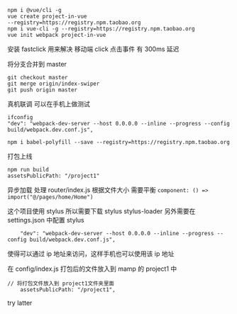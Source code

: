 ```
npm i @vue/cli -g
vue create project-in-vue
--registry=https://registry.npm.taobao.org
npm i vue-cli -g --registry=https://registry.npm.taobao.org
vue init webpack project-in-vue
```

安装 fastclick 用来解决 移动端 click 点击事件 有 300ms 延迟

将分支合并到 master

```
git checkout master
git merge origin/index-swiper
git push origin master
```

真机联调 可以在手机上做测试

```
ifconfig
"dev": "webpack-dev-server --host 0.0.0.0 --inline --progress --config build/webpack.dev.conf.js",

npm i babel-polyfill --save --registry=https://registry.npm.taobao.org
```

打包上线

```
npm run build
assetsPublicPath: "/project1"
```

异步加载 处理 router/index.js
根据文件大小 需要平衡
`component: () => import("@/pages/home/Home")`

这个项目使用 stylus
所以需要下载 stylus stylus-loader
另外需要在 settings.json 中配置 stylus

```
    "dev": "webpack-dev-server --host 0.0.0.0 --inline --progress --config build/webpack.dev.conf.js",

```

使得可以通过 ip 地址来访问，这样手机也可以使用该 ip 地址

在 config/index.js 打包后的文件放入到 mamp 的 project1 中

```
// 将打包文件放入到 project1文件夹里面
    assetsPublicPath: "/project1",
```

try latter
